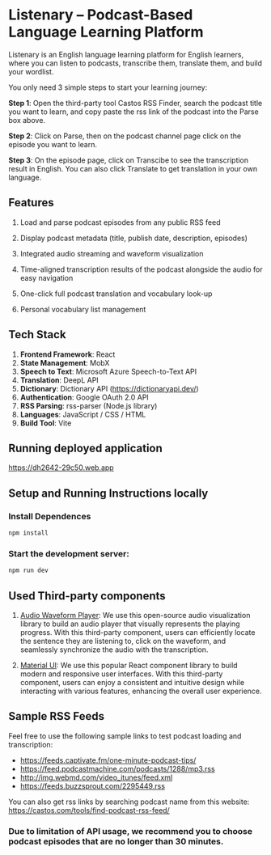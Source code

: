 # Listenary – Podcast-Based Language Learning Platform

Listenary is an English language learning platform for English learners, where you can listen to podcasts, transcribe them, translate them, and build your wordlist.

You only need 3 simple steps to start your learning journey:

**Step 1**: Open the third-party tool Castos RSS Finder, search the podcast title you want to learn, and copy paste the rss link of the podcast into the Parse box above.

**Step 2**: Click on Parse, then on the podcast channel page click on the episode you want to learn.

**Step 3**: On the episode page, click on Transcibe to see the transcription result in English. You can also click Translate to get translation in your own language.

## Features

1. Load and parse podcast episodes from any public RSS feed

2. Display podcast metadata (title, publish date, description, episodes)

3. Integrated audio streaming and waveform visualization

4. Time-aligned transcription results of the podcast alongside the audio for easy navigation

5. One-click full podcast translation and vocabulary look-up
   
6. Personal vocabulary list management

## Tech Stack

1. **Frontend Framework**: React
2. **State Management**: MobX
3. **Speech to Text**: Microsoft Azure Speech-to-Text API
4. **Translation**: DeepL API
5. **Dictionary**: Dictionary API (https://dictionaryapi.dev/)
6. **Authentication**: Google OAuth 2.0 API
7. **RSS Parsing**: rss-parser (Node.js library)
8. **Languages**: JavaScript / CSS / HTML
9. **Build Tool**: Vite

## Running deployed application

https://dh2642-29c50.web.app

## Setup and Running Instructions locally

### Install Dependences

```bash
npm install
```

### Start the development server:

```bash
npm run dev
```

## Used Third-party components

1. [Audio Waveform Player](https://wavesurfer.xyz/): We use this open-source audio visualization library to build an audio player that visually represents the playing progress. With this third-party component, users can efficiently locate the sentence they are listening to, click on the waveform, and seamlessly synchronize the audio with the transcription.

2. [Material UI](https://m3.material.io/develop/web): We use this popular React component library to build modern and responsive user interfaces. With this third-party component, users can enjoy a consistent and intuitive design while interacting with various features, enhancing the overall user experience.

## Sample RSS Feeds

Feel free to use the following sample links to test podcast loading and transcription:

- https://feeds.captivate.fm/one-minute-podcast-tips/
- https://feed.podcastmachine.com/podcasts/1288/mp3.rss
- http://img.webmd.com/video_itunes/feed.xml
- https://feeds.buzzsprout.com/2295449.rss

You can also get rss links by searching podcast name from this website: https://castos.com/tools/find-podcast-rss-feed/

### Due to limitation of API usage, we recommend you to choose podcast episodes that are no longer than 30 minutes.

